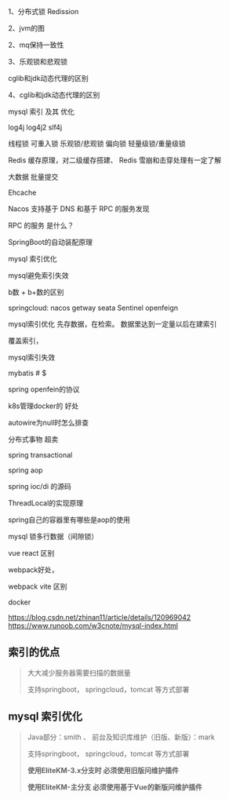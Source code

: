 1、分布式锁
	Redission
	

2、jvm的图

2、mq保持一致性

3、乐观锁和悲观锁

cglib和jdk动态代理的区别


4、cglib和jdk动态代理的区别


mysql 索引 及其 优化

log4j log4j2 slf4j


线程锁 可重入锁  乐观锁/悲观锁  偏向锁  轻量级锁/重量级锁


Redis 缓存原理，对二级缓存搭建、 Redis 雪崩和击穿处理有一定了解

大数据 批量提交

Ehcache


Nacos 支持基于 DNS 和基于 RPC 的服务发现

RPC 的服务 是什么？

SpringBoot的自动装配原理


mysql 索引优化

mysql避免索引失效

b数 + b+数的区别

springcloud: nacos getway seata Sentinel openfeign


mysql索引优化
先存数据，在检索。 
数据里达到一定量以后在建索引

覆盖索引，

mysql索引失效

mybatis # $

spring openfein的协议

k8s管理docker的 好处

autowire为null时怎么排查

分布式事物 超卖

spring transactional

spring aop

spring ioc/di 的源码

ThreadLocal的实现原理

spring自己的容器里有哪些是aop的使用

mysql 锁多行数据（间隙锁）

vue react 区别

webpack好处， 

webpack vite 区别

docker


https://blog.csdn.net/zhinan11/article/details/120969042
https://www.runoob.com/w3cnote/mysql-index.html
## 索引的优点

>
> 大大减少服务器需要扫描的数据量
> 
> 支持springboot， springcloud，tomcat 等方式部署







## mysql 索引优化

>
> Java部分：smith 、 前台及知识库维护（旧版、新版）：mark
> 
> 支持springboot， springcloud，tomcat 等方式部署
> 
> **使用EliteKM-3.x分支时 必须使用旧版问维护插件** 
> 
> **使用EliteKM-主分支 必须使用基于Vue的新版问维护插件**
> 
>
> 
